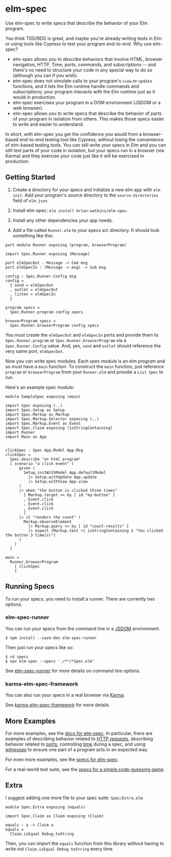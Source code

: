 # elm-spec

Use elm-spec to write specs that describe the behavior of your Elm program.

You think TDD/BDD is great, and maybe you're already writing tests in Elm or using tools like Cypress
to test your program end-to-end. Why use elm-spec?

- elm-spec allows you to describe behaviors that involve HTML, browser navigation, HTTP, Time, ports,
commands, and subscriptions -- and there's no need to structure your code in any special way
to do so (although you can if you wish).
- elm-spec does not simulate calls to your program's `view` or `update` functions, and it lets the
Elm runtime handle commands and subscriptions; your program interacts with the Elm runtime just as it
would in production.
- elm-spec exercises your program in a DOM environment (JSDOM or a web browser).
- elm-spec allows you to write specs that describe the behavior of parts of your program in isolation from others. This makes those specs easier to write and easier to understand.

In short, with elm-spec you get the confidence you would from a browser-based
end-to-end testing tool like Cypress, without losing the convenience of elm-based testing tools. You can
still write your specs in Elm and you can still test parts of your code in isolation, but your specs
run in a browser (via Karma) and they exercise your code just like it will be exercised in production.


## Getting Started

1. Create a directory for your specs and initialize a new elm app with `elm init`. Add your program's source
directory to the `source-directories` field of `elm.json`.

2. Install elm-spec: `elm install brian-watkins/elm-spec`.

3. Install any other dependencies your app needs.

3. Add a file called `Runner.elm` to your specs src directory. It should look something like this:

```
port module Runner exposing (program, browserProgram)

import Spec.Runner exposing (Message)

port elmSpecOut : Message -> Cmd msg
port elmSpecIn : (Message -> msg) -> Sub msg

config : Spec.Runner.Config msg
config =
  { send = elmSpecOut
  , outlet = elmSpecOut
  , listen = elmSpecIn
  }

program specs =
  Spec.Runner.program config specs

browserProgram specs =
  Spec.Runner.browserProgram config specs
```

You must create the `elmSpecOut` and `elmSpecIn` ports and provide them to `Spec.Runner.program` or `Spec.Runner.browserProgram` via a `Spec.Runner.Config` value. And, yes, `send` and `outlet` should reference the
very same port, `elmSpecOut`. 

Now you can write spec modules. Each spec module is an elm program and so must have a `main` function. To construct
the `main` function, just reference `program` or `browserProgram` from your `Runner.elm` and
provide a `List Spec` to run. 

Here's an example spec module:

```
module SampleSpec exposing (main)

import Spec exposing (..)
import Spec.Setup as Setup
import Spec.Markup as Markup
import Spec.Markup.Selector exposing (..)
import Spec.Markup.Event as Event
import Spec.Claim exposing (isStringContaining)
import Runner
import Main as App


clickSpec : Spec App.Model App.Msg
clickSpec =
  Spec.describe "an html program"
  [ scenario "a click event" (
      given (
        Setup.initWithModel App.defaultModel
          |> Setup.withUpdate App.update
          |> Setup.withView App.view
      )
      |> when "the button is clicked three times"
        [ Markup.target << by [ id "my-button" ]
        , Event.click
        , Event.click
        , Event.click
        ]
      |> it "renders the count" (
        Markup.observeElement
          |> Markup.query << by [ id "count-results" ]
          |> expect (Markup.text <| isStringContaining 1 "You clicked the button 3 time(s)")
      )
    )
  ]

main =
  Runner.browserProgram
    [ clickSpec
    ]
```

## Running Specs

To run your specs, you need to install a runner. There are currently two options.

### elm-spec-runner

You can run your specs from the command line in a [JSDOM](https://github.com/jsdom/jsdom) environment.

```
$ npm install --save-dev elm-spec-runner
```

Then just run your specs like so:

```
$ cd specs
$ npx elm-spec --specs './**/*Spec.elm'
```

See [elm-spec-runner](https://github.com/brian-watkins/elm-spec/tree/master/runner/elm-spec-runner) for more
details on command line options.

### karma-elm-spec-framework

You can also run your specs in a real browser via [Karma](http://karma-runner.github.io/latest/).

See [karma-elm-spec-framework](https://github.com/brian-watkins/elm-spec/tree/master/runner/karma-elm-spec-framework)
for more details.


## More Examples

For more examples, see the [docs for elm-spec](https://package.elm-lang.org/packages/brian-watkins/elm-spec/latest/).
In particular, there are examples of describing behavior related to [HTTP requests](https://package.elm-lang.org/packages/brian-watkins/elm-spec/latest/Spec-Http), describing behavior related to [ports](https://package.elm-lang.org/packages/brian-watkins/elm-spec/latest/Spec-Port), controlling [time](https://package.elm-lang.org/packages/brian-watkins/elm-spec/latest/Spec-Time) during a spec, and using [witnesses](https://package.elm-lang.org/packages/brian-watkins/elm-spec/latest/Spec-Witness) to ensure one part of a program acts in an expected way.

For even more examples, see the [specs for elm-spec](https://github.com/brian-watkins/elm-spec/tree/master/tests/src/Specs).

For a real-world test suite, see the [specs for a simple code-guessing game](https://github.com/brian-watkins/mindmaster).


## Extra

I suggest adding one more file to your spec suite: `Spec/Extra.elm`

```
module Spec.Extra exposing (equals)

import Spec.Claim as Claim exposing (Claim)

equals : a -> Claim a
equals =
  Claim.isEqual Debug.toString
```

Then, you can import the `equals` function from this library without having to write out
`Claim.isEqual Debug.toString` every time.
